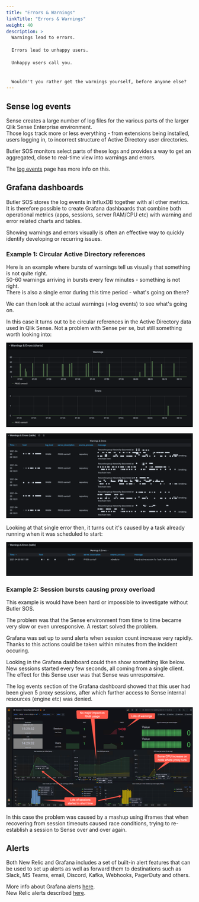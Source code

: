 ```yaml
---
title: "Errors & Warnings"
linkTitle: "Errors & Warnings"
weight: 40
description: >
  Warnings lead to errors.  
  
  Errors lead to unhappy users.  
  
  Unhappy users call you.  


  Wouldn't you rather get the warnings yourself, before anyone else?
---
```


## Sense log events

Sense creates a large number of log files for the various parts of the larger Qlik Sense Enterprise environment.  
Those logs track more or less everything - from extensions being installed, users logging in, to incorrect structure of Active Directory user directories.

Butler SOS monitors select parts of these logs and provides a way to get an aggregated, close to real-time view into warnings and errors.

The [log events](/docs/getting_started/setup/log-events/) page has more info on this.

## Grafana dashboards

Butler SOS stores the log events in InfluxDB together with all other metrics.  
It is therefore possible to create Grafana dashboards that combine both operational metrics (apps, sessions, server RAM/CPU etc) with warning and error related charts and tables.

Showing warnings and errors visually is often an effective way to quickly identify developing or recurring issues.  

### Example 1: Circular Active Directory references

Here is an example where bursts of warnings tell us visually that something is not quite right.  
50-60 warnings arriving in bursts every few minutes - something is not right.  
There is also a single error during this time period - what's going on there?

We can then look at the actual warnings (=log events) to see what's going on.

In this case it turns out to be circular references in the Active Directory data used in Qlik Sense.  Not a problem with Sense per se, but still something worth looking into:

![Warnings and errors from Qlik Sense in Grafana dashboard](butler-sos-warnings-errors-graph-1.png "Warnings and errors from Qlik Sense in Grafana dashboard")  

![Warnings from Qlik Sense in Grafana table](butler-sos-warnings-table-1.png "Warnings from Qlik Sense in Grafana table")  

Looking at that single error then, it turns out it's caused by a task already running when it was scheduled to start:

![Errors from Qlik Sense in Grafana table](butler-sos-errors-table-1.png "Errors from Qlik Sense in Grafana table")  

### Example 2: Session bursts causing proxy overload

This example is would have been hard or impossible to investigate without Butler SOS.

The problem was that the Sense environment from time to time became very slow or even unresponsive. A restart solved the problem.

Grafana was set up to send alerts when session count increase very rapidly. Thanks to this actions could be taken within minutes from the incident occuring.  

Looking in the Grafana dashboard could then show something like below.  
New sessions started every few seconds, all coming from a single client. The effect for this Sense user was that Sense was unresponsive.  

The log events section of the Grafana dashboard showed that this user had been given 5 proxy sessions, after which further access to Sense internal resources (engine etc) was denied.

![Sessions increasing very quickly](butler-sos-session-runaway-1.png "Qlik Sense sessions increasing very quickly")  

In this case the problem was caused by a mashup using iframes that when recovering from session timeouts caused race conditions, trying to re-establish a session to Sense over and over again.

## Alerts

Both New Relic and Grafana includes a set of built-in alert features that can be used to set up alerts as well as forward them to destinations such as Slack, MS Teams, email, Discord, Kafka, Webhooks, PagerDuty and others.

More info about Grafana alerts [here](https://grafana.com/docs/grafana/latest/alerting/notifications/).  
New Relic alerts described [here](https://docs.newrelic.com/docs/alerts-applied-intelligence/new-relic-alerts/learn-alerts/introduction-alerts/).
